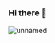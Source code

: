 ### Hi there 👋
![unnamed](https://user-images.githubusercontent.com/113379056/213289932-b9c41acb-ae43-43aa-a133-c0c2e0e54091.jpg)

<!--
**ChernetAsmamaw/ChernetAsmamaw** is a ✨ _special_ ✨ repository because its `README.md` (this file) appears on your GitHub profile.

Here are some ideas to get you started:

- 🔭 I’m currently working on ...
- 🌱 I’m currently learning ...
- 👯 I’m looking to collaborate on ...
- 🤔 I’m looking for help with ...
- 💬 Ask me about ...
- 📫 How to reach me: ...
- 😄 Pronouns: ...
- ⚡ Fun fact: ...
-->
